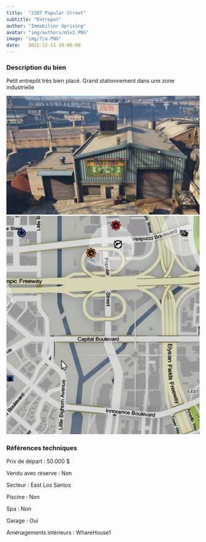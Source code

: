 ```yaml
---
title:  "2387 Popular Street"
subtitle: "Entrepot"
author: "Immobilier Uprising"
avatar: "img/authors/m1v2.PNG"
image: "img/7/a.PNG"
date:   2021-12-11 19:06:00
---
```


### Description du bien
Petit entrepôt très bien placé. Grand stationnement dans une zone industrielle 


<img src="img/7/a.PNG" alt="alt text" title="image Title" width="650"/>

<img src="img/7/map.PNG" alt="alt text" title="image Title" width="650"/>


### Références techniques
Prix de départ : 50.000 $

Vendu avec réserve : Non

Secteur : East Los Santos

Piscine : Non

Spa : Non

Garage : Oui

Aménagements intérieurs : WhareHouse1
